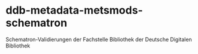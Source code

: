 # ddb-metadata-metsmods-schematron
Schematron-Validierungen der Fachstelle Bibliothek der Deutsche Digitalen Bibliothek
